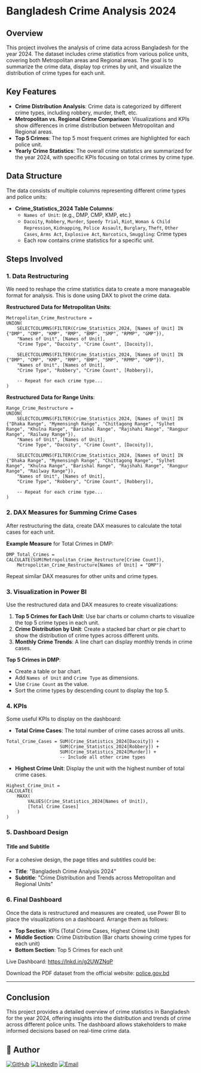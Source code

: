 # Bangladesh Crime Analysis 2024

## Overview

This project involves the analysis of crime data across Bangladesh for the year 2024. The dataset includes crime statistics from various police units, covering both Metropolitan areas and Regional areas. The goal is to summarize the crime data, display top crimes by unit, and visualize the distribution of crime types for each unit.

## Key Features

- **Crime Distribution Analysis**: Crime data is categorized by different crime types, including robbery, murder, theft, etc.
- **Metropolitan vs. Regional Crime Comparison**: Visualizations and KPIs show differences in crime distribution between Metropolitan and Regional areas.
- **Top 5 Crimes**: The top 5 most frequent crimes are highlighted for each police unit.
- **Yearly Crime Statistics**: The overall crime statistics are summarized for the year 2024, with specific KPIs focusing on total crimes by crime type.

## Data Structure

The data consists of multiple columns representing different crime types and police units:

- **Crime_Statistics_2024 Table Columns**:
  - `Names of Unit`: (e.g., DMP, CMP, KMP, etc.)
  - `Dacoity`, `Robbery`, `Murder`, `Speedy Trial`, `Riot`, `Woman & Child Repression`, `Kidnapping`, `Police Assault`, `Burglary`, `Theft`, `Other Cases`, `Arms Act`, `Explosive Act`, `Narcotics`, `Smuggling`: Crime types
  - Each row contains crime statistics for a specific unit.

## Steps Involved

### 1. Data Restructuring

We need to reshape the crime statistics data to create a more manageable format for analysis. This is done using DAX to pivot the crime data.

**Restructured Data for Metropolitan Units**:

```dax
Metropolitan_Crime_Restructure = 
UNION(
    SELECTCOLUMNS(FILTER(Crime_Statistics_2024, [Names of Unit] IN {"DMP", "CMP", "KMP", "RMP", "BMP", "SMP", "RPMP", "GMP"}),
    "Names of Unit", [Names of Unit],
    "Crime Type", "Dacoity", "Crime Count", [Dacoity]),

    SELECTCOLUMNS(FILTER(Crime_Statistics_2024, [Names of Unit] IN {"DMP", "CMP", "KMP", "RMP", "BMP", "SMP", "RPMP", "GMP"}),
    "Names of Unit", [Names of Unit],
    "Crime Type", "Robbery", "Crime Count", [Robbery]),
    
    -- Repeat for each crime type...
)
```

**Restructured Data for Range Units**:

```dax
Range_Crime_Restructure = 
UNION(
    SELECTCOLUMNS(FILTER(Crime_Statistics_2024, [Names of Unit] IN {"Dhaka Range", "Mymensingh Range", "Chittagong Range", "Sylhet Range", "Khulna Range", "Barishal Range", "Rajshahi Range", "Rangpur Range", "Railway Range"}),
    "Names of Unit", [Names of Unit],
    "Crime Type", "Dacoity", "Crime Count", [Dacoity]),

    SELECTCOLUMNS(FILTER(Crime_Statistics_2024, [Names of Unit] IN {"Dhaka Range", "Mymensingh Range", "Chittagong Range", "Sylhet Range", "Khulna Range", "Barishal Range", "Rajshahi Range", "Rangpur Range", "Railway Range"}),
    "Names of Unit", [Names of Unit],
    "Crime Type", "Robbery", "Crime Count", [Robbery]),
    
    -- Repeat for each crime type...
)
```

### 2. DAX Measures for Summing Crime Cases

After restructuring the data, create DAX measures to calculate the total cases for each unit.

**Example Measure** for Total Crimes in DMP:

```dax
DMP_Total_Crimes = 
CALCULATE(SUM(Metropolitan_Crime_Restructure[Crime Count]), 
    Metropolitan_Crime_Restructure[Names of Unit] = "DMP")
```

Repeat similar DAX measures for other units and crime types.

### 3. Visualization in Power BI

Use the restructured data and DAX measures to create visualizations:

1. **Top 5 Crimes for Each Unit**: Use bar charts or column charts to visualize the top 5 crime types in each unit.
2. **Crime Distribution by Unit**: Create a stacked bar chart or pie chart to show the distribution of crime types across different units.
3. **Monthly Crime Trends**: A line chart can display monthly trends in crime cases.

**Top 5 Crimes in DMP**:

- Create a table or bar chart.
- Add `Names of Unit` and `Crime Type` as dimensions.
- Use `Crime Count` as the value.
- Sort the crime types by descending count to display the top 5.

### 4. KPIs

Some useful KPIs to display on the dashboard:

- **Total Crime Cases**: The total number of crime cases across all units.
  
```dax
Total_Crime_Cases = SUM(Crime_Statistics_2024[Dacoity]) + 
                    SUM(Crime_Statistics_2024[Robbery]) + 
                    SUM(Crime_Statistics_2024[Murder]) + 
                    -- Include all other crime types
```

- **Highest Crime Unit**: Display the unit with the highest number of total crime cases.

```dax
Highest_Crime_Unit = 
CALCULATE(
    MAXX(
        VALUES(Crime_Statistics_2024[Names of Unit]),
        [Total Crime Cases]
    )
)
```

### 5. Dashboard Design

#### Title and Subtitle

For a cohesive design, the page titles and subtitles could be:

- **Title**: "Bangladesh Crime Analysis 2024"
- **Subtitle**: "Crime Distribution and Trends across Metropolitan and Regional Units"

### 6. Final Dashboard

Once the data is restructured and measures are created, use Power BI to place the visualizations on a dashboard. Arrange them as follows:

- **Top Section**: KPIs (Total Crime Cases, Highest Crime Unit)
- **Middle Section**: Crime Distribution (Bar charts showing crime types for each unit)
- **Bottom Section**: Top 5 Crimes for each unit


Live Dashboard: https://lnkd.in/g2UWZNqP

Download the PDF dataset from the official website: [police.gov.bd](https://www.police.gov.bd/storage/upload/announcement/AMFCcIkA46b4sL1ijCMtSrzTE24Rd)

---

## Conclusion

This project provides a detailed overview of crime statistics in Bangladesh for the year 2024, offering insights into the distribution and trends of crime across different police units. The dashboard allows stakeholders to make informed decisions based on real-time crime data.


## 👤 Author

[![GitHub](https://img.shields.io/badge/GitHub-000000?style=for-the-badge&logo=github&logoColor=white)](https://github.com/shaun-mia)
[![LinkedIn](https://img.shields.io/badge/LinkedIn-0077B5?style=for-the-badge&logo=linkedin&logoColor=white)](https://www.linkedin.com/in/shaun-mia/)
[![Email](https://img.shields.io/badge/Email-D14836?style=for-the-badge&logo=gmail&logoColor=white)](mailto:shaunmia.cse@gmail.com)
